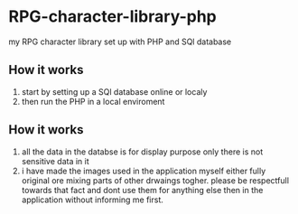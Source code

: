 # RPG-character-library-php
 my RPG character library set up with PHP and SQl database

## How it works
1. start by setting up a SQl database online or localy
2. then run the PHP in a local enviroment

## How it works
1. all the data in the databse is for display purpose only there is not sensitive data in it
2. i have made the images used in the application myself either fully original ore mixing parts of other drwaings togher. please be respectfull towards that fact and dont use them for anything else then in the application without informing me first.
